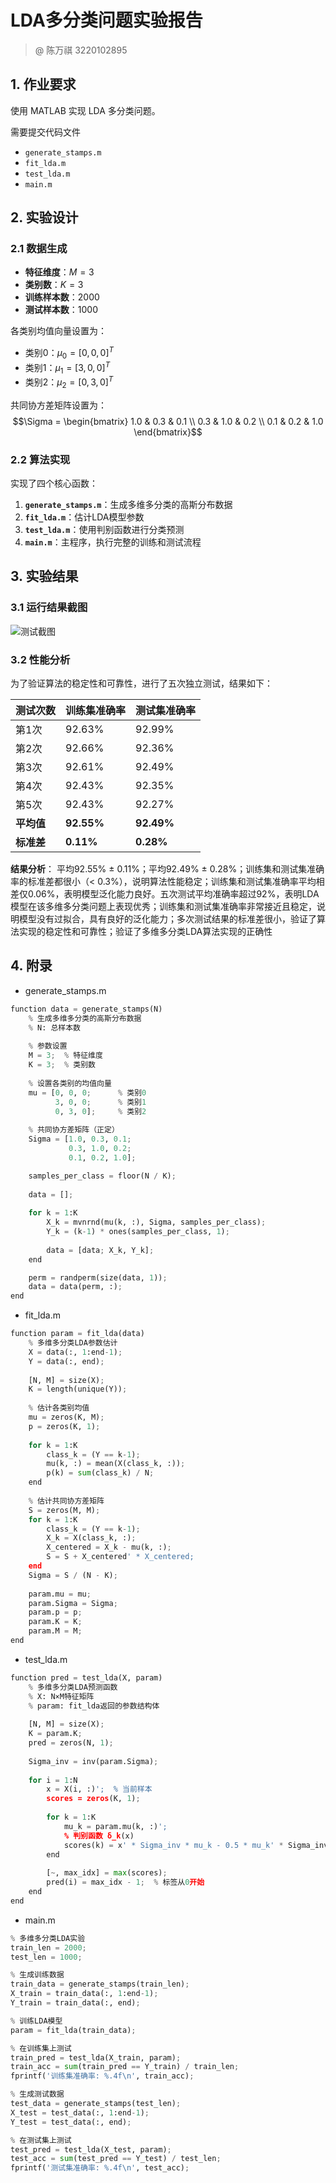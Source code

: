 # LDA多分类问题实验报告

> @ 陈万祺 3220102895  
## 1. 作业要求
使用 MATLAB 实现 LDA 多分类问题。

需要提交代码文件
- `generate_stamps.m`
- `fit_lda.m`
- `test_lda.m`
- `main.m`

## 2. 实验设计

### 2.1 数据生成

- **特征维度**：$M = 3$
- **类别数**：$K = 3$
- **训练样本数**：2000
- **测试样本数**：1000

各类别均值向量设置为：
- 类别0：$\mu_0 = [0, 0, 0]^T$
- 类别1：$\mu_1 = [3, 0, 0]^T$  
- 类别2：$\mu_2 = [0, 3, 0]^T$

共同协方差矩阵设置为：
$$\Sigma = \begin{bmatrix}
1.0 & 0.3 & 0.1 \\
0.3 & 1.0 & 0.2 \\
0.1 & 0.2 & 1.0
\end{bmatrix}$$

### 2.2 算法实现

实现了四个核心函数：

1. **`generate_stamps.m`**：生成多维多分类的高斯分布数据
2. **`fit_lda.m`**：估计LDA模型参数
3. **`test_lda.m`**：使用判别函数进行分类预测
4. **`main.m`**：主程序，执行完整的训练和测试流程

## 3. 实验结果

### 3.1 运行结果截图

![测试截图](image.png)


### 3.2 性能分析

为了验证算法的稳定性和可靠性，进行了五次独立测试，结果如下：

| 测试次数 | 训练集准确率 | 测试集准确率 |
|---------|-------------|-------------|
| 第1次   | 92.63%      | 92.99%      |
| 第2次   | 92.66%      | 92.36%      |
| 第3次   | 92.61%      | 92.49%      |
| 第4次   | 92.43%      | 92.35%      |
| 第5次   | 92.43%      | 92.27%      |
| **平均值** | **92.55%** | **92.49%** |
| **标准差** | **0.11%**   | **0.28%**   |



**结果分析**：
平均92.55% ± 0.11%；平均92.49% ± 0.28%；训练集和测试集准确率的标准差都很小（< 0.3%），说明算法性能稳定；训练集和测试集准确率平均相差仅0.06%，表明模型泛化能力良好。五次测试平均准确率超过92%，表明LDA模型在该多维多分类问题上表现优秀；训练集和测试集准确率非常接近且稳定，说明模型没有过拟合，具有良好的泛化能力；多次测试结果的标准差很小，验证了算法实现的稳定性和可靠性；验证了多维多分类LDA算法实现的正确性


## 4. 附录

- generate_stamps.m
```python
function data = generate_stamps(N)
    % 生成多维多分类的高斯分布数据
    % N: 总样本数
    
    % 参数设置
    M = 3;  % 特征维度
    K = 3;  % 类别数
    
    % 设置各类别的均值向量
    mu = [0, 0, 0;      % 类别0
          3, 0, 0;      % 类别1  
          0, 3, 0];     % 类别2
    
    % 共同协方差矩阵（正定）
    Sigma = [1.0, 0.3, 0.1;
             0.3, 1.0, 0.2;
             0.1, 0.2, 1.0];

    samples_per_class = floor(N / K);
    
    data = [];
    
    for k = 1:K
        X_k = mvnrnd(mu(k, :), Sigma, samples_per_class);
        Y_k = (k-1) * ones(samples_per_class, 1);  
        
        data = [data; X_k, Y_k];
    end

    perm = randperm(size(data, 1));
    data = data(perm, :);
end
```

- fit_lda.m
```python
function param = fit_lda(data)
    % 多维多分类LDA参数估计
    X = data(:, 1:end-1);  
    Y = data(:, end);     
    
    [N, M] = size(X);
    K = length(unique(Y));  
    
    % 估计各类别均值
    mu = zeros(K, M);
    p = zeros(K, 1);
    
    for k = 1:K
        class_k = (Y == k-1);  
        mu(k, :) = mean(X(class_k, :));
        p(k) = sum(class_k) / N;  
    end
    
    % 估计共同协方差矩阵
    S = zeros(M, M);
    for k = 1:K
        class_k = (Y == k-1);
        X_k = X(class_k, :);
        X_centered = X_k - mu(k, :);
        S = S + X_centered' * X_centered;
    end
    Sigma = S / (N - K);
    
    param.mu = mu;
    param.Sigma = Sigma;
    param.p = p;
    param.K = K;
    param.M = M;
end
```

- test_lda.m
```python
function pred = test_lda(X, param)
    % 多维多分类LDA预测函数
    % X: N×M特征矩阵
    % param: fit_lda返回的参数结构体
    
    [N, M] = size(X);
    K = param.K;
    pred = zeros(N, 1);
    
    Sigma_inv = inv(param.Sigma);
    
    for i = 1:N
        x = X(i, :)';  % 当前样本
        scores = zeros(K, 1);
        
        for k = 1:K
            mu_k = param.mu(k, :)';
            % 判别函数 δ_k(x)
            scores(k) = x' * Sigma_inv * mu_k - 0.5 * mu_k' * Sigma_inv * mu_k + log(param.p(k));
        end
        
        [~, max_idx] = max(scores);
        pred(i) = max_idx - 1;  % 标签从0开始
    end
end
```

- main.m
```python
% 多维多分类LDA实验
train_len = 2000;
test_len = 1000;

% 生成训练数据
train_data = generate_stamps(train_len);
X_train = train_data(:, 1:end-1);
Y_train = train_data(:, end);

% 训练LDA模型
param = fit_lda(train_data);

% 在训练集上测试
train_pred = test_lda(X_train, param);
train_acc = sum(train_pred == Y_train) / train_len;
fprintf('训练集准确率: %.4f\n', train_acc);

% 生成测试数据
test_data = generate_stamps(test_len);
X_test = test_data(:, 1:end-1);
Y_test = test_data(:, end);

% 在测试集上测试
test_pred = test_lda(X_test, param);
test_acc = sum(test_pred == Y_test) / test_len;
fprintf('测试集准确率: %.4f\n', test_acc);
```